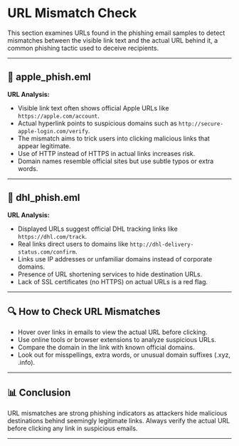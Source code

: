 # URL Mismatch Check

This section examines URLs found in the phishing email samples to detect mismatches between the visible link text and the actual URL behind it, a common phishing tactic used to deceive recipients.

---

## 📧 apple_phish.eml

**URL Analysis:**

- Visible link text often shows official Apple URLs like `https://apple.com/account`.
- Actual hyperlink points to suspicious domains such as `http://secure-apple-login.com/verify`.
- The mismatch aims to trick users into clicking malicious links that appear legitimate.
- Use of HTTP instead of HTTPS in actual links increases risk.
- Domain names resemble official sites but use subtle typos or extra words.

---

## 📧 dhl_phish.eml

**URL Analysis:**

- Displayed URLs suggest official DHL tracking links like `https://dhl.com/track`.
- Real links direct users to domains like `http://dhl-delivery-status.com/confirm`.
- Links use IP addresses or unfamiliar domains instead of corporate domains.
- Presence of URL shortening services to hide destination URLs.
- Lack of SSL certificates (no HTTPS) on actual URLs is a red flag.

---

## 🔍 How to Check URL Mismatches

- Hover over links in emails to view the actual URL before clicking.
- Use online tools or browser extensions to analyze suspicious URLs.
- Compare the domain in the link with known official domains.
- Look out for misspellings, extra words, or unusual domain suffixes (.xyz, .info).

---

## 📊 Conclusion

URL mismatches are strong phishing indicators as attackers hide malicious destinations behind seemingly legitimate links. Always verify the actual URL before clicking any link in suspicious emails.

---

